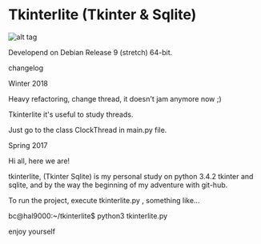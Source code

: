 # Tkinterlite (Tkinter & Sqlite)

![alt tag](https://user-images.githubusercontent.com/5463566/52619311-a4bd6a00-2ea1-11e9-9223-b8988e843ee7.png)

Developend on Debian Release 9 (stretch) 64-bit.

changelog

Winter 2018

Heavy refactoring, change thread, it doesn't jam anymore now ;)

Tkinterlite it's useful to study threads.

Just go to the class ClockThread in main.py file. 

Spring 2017

Hi all, here we are!

tkinterlite, (Tkinter Sqlite) is my personal study on python 3.4.2 tkinter and sqlite, and by the way the beginning of my adventure with git-hub.

To run the project, execute tkinterlite.py , something like...

bc@hal9000:~/tkinterlite$ python3 tkinterlite.py 

enjoy yourself





